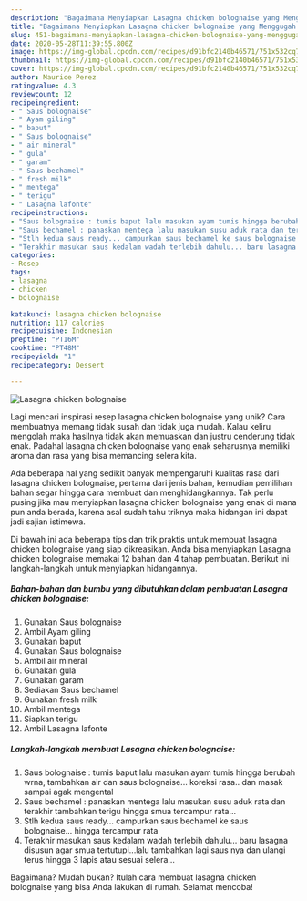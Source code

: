 ```yaml
---
description: "Bagaimana Menyiapkan Lasagna chicken bolognaise yang Menggugah Selera"
title: "Bagaimana Menyiapkan Lasagna chicken bolognaise yang Menggugah Selera"
slug: 451-bagaimana-menyiapkan-lasagna-chicken-bolognaise-yang-menggugah-selera
date: 2020-05-28T11:39:55.800Z
image: https://img-global.cpcdn.com/recipes/d91bfc2140b46571/751x532cq70/lasagna-chicken-bolognaise-foto-resep-utama.jpg
thumbnail: https://img-global.cpcdn.com/recipes/d91bfc2140b46571/751x532cq70/lasagna-chicken-bolognaise-foto-resep-utama.jpg
cover: https://img-global.cpcdn.com/recipes/d91bfc2140b46571/751x532cq70/lasagna-chicken-bolognaise-foto-resep-utama.jpg
author: Maurice Perez
ratingvalue: 4.3
reviewcount: 12
recipeingredient:
- " Saus bolognaise"
- " Ayam giling"
- " baput"
- " Saus bolognaise"
- " air mineral"
- " gula"
- " garam"
- " Saus bechamel"
- " fresh milk"
- " mentega"
- " terigu"
- " Lasagna lafonte"
recipeinstructions:
- "Saus bolognaise : tumis baput lalu masukan ayam tumis hingga berubah wrna, tambahkan air dan saus bolognaise... koreksi rasa.. dan masak sampai agak mengental"
- "Saus bechamel : panaskan mentega lalu masukan susu aduk rata dan terakhir tambahkan terigu hingga smua tercampur rata..."
- "Stlh kedua saus ready... campurkan saus bechamel ke saus bolognaise... hingga tercampur rata"
- "Terakhir masukan saus kedalam wadah terlebih dahulu... baru lasagna disusun agar smua tertutupi...lalu tambahkan lagi saus nya dan ulangi terus hingga 3 lapis atau sesuai selera..."
categories:
- Resep
tags:
- lasagna
- chicken
- bolognaise

katakunci: lasagna chicken bolognaise 
nutrition: 117 calories
recipecuisine: Indonesian
preptime: "PT16M"
cooktime: "PT48M"
recipeyield: "1"
recipecategory: Dessert

---
```



![Lasagna chicken bolognaise](https://img-global.cpcdn.com/recipes/d91bfc2140b46571/751x532cq70/lasagna-chicken-bolognaise-foto-resep-utama.jpg)

Lagi mencari inspirasi resep lasagna chicken bolognaise yang unik? Cara membuatnya memang tidak susah dan tidak juga mudah. Kalau keliru mengolah maka hasilnya tidak akan memuaskan dan justru cenderung tidak enak. Padahal lasagna chicken bolognaise yang enak seharusnya memiliki aroma dan rasa yang bisa memancing selera kita.



Ada beberapa hal yang sedikit banyak mempengaruhi kualitas rasa dari lasagna chicken bolognaise, pertama dari jenis bahan, kemudian pemilihan bahan segar hingga cara membuat dan menghidangkannya. Tak perlu pusing jika mau menyiapkan lasagna chicken bolognaise yang enak di mana pun anda berada, karena asal sudah tahu triknya maka hidangan ini dapat jadi sajian istimewa.


Di bawah ini ada beberapa tips dan trik praktis untuk membuat lasagna chicken bolognaise yang siap dikreasikan. Anda bisa menyiapkan Lasagna chicken bolognaise memakai 12 bahan dan 4 tahap pembuatan. Berikut ini langkah-langkah untuk menyiapkan hidangannya.

<!--inarticleads1-->

##### Bahan-bahan dan bumbu yang dibutuhkan dalam pembuatan Lasagna chicken bolognaise:

1. Gunakan  Saus bolognaise
1. Ambil  Ayam giling
1. Gunakan  baput
1. Gunakan  Saus bolognaise
1. Ambil  air mineral
1. Gunakan  gula
1. Gunakan  garam
1. Sediakan  Saus bechamel
1. Gunakan  fresh milk
1. Ambil  mentega
1. Siapkan  terigu
1. Ambil  Lasagna lafonte




<!--inarticleads2-->

##### Langkah-langkah membuat Lasagna chicken bolognaise:

1. Saus bolognaise : tumis baput lalu masukan ayam tumis hingga berubah wrna, tambahkan air dan saus bolognaise... koreksi rasa.. dan masak sampai agak mengental
1. Saus bechamel : panaskan mentega lalu masukan susu aduk rata dan terakhir tambahkan terigu hingga smua tercampur rata...
1. Stlh kedua saus ready... campurkan saus bechamel ke saus bolognaise... hingga tercampur rata
1. Terakhir masukan saus kedalam wadah terlebih dahulu... baru lasagna disusun agar smua tertutupi...lalu tambahkan lagi saus nya dan ulangi terus hingga 3 lapis atau sesuai selera...




Bagaimana? Mudah bukan? Itulah cara membuat lasagna chicken bolognaise yang bisa Anda lakukan di rumah. Selamat mencoba!
